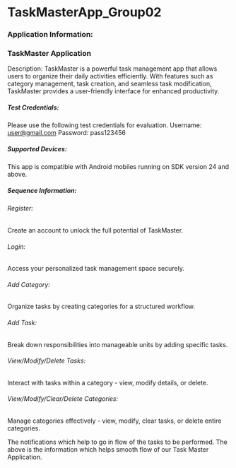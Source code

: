 # TaskMasterApp_Group02

### Application Information:

### TaskMaster Application

Description: TaskMaster is a powerful task management app that allows users to organize their daily activities efficiently. With features such as category management, task creation, and seamless task modification, TaskMaster provides a user-friendly interface for enhanced productivity.

##### Test Credentials: 
Please use the following test credentials for evaluation.
Username: user@gmail.com
Password: pass123456

##### Supported Devices:
This app is compatible with Android mobiles running on SDK version 24 and above.

##### Sequence Information:

###### Register:
Create an account to unlock the full potential of TaskMaster.

###### Login:
Access your personalized task management space securely.

###### Add Category:
Organize tasks by creating categories for a structured workflow.

###### Add Task:
Break down responsibilities into manageable units by adding specific tasks.

###### View/Modify/Delete Tasks:
Interact with tasks within a category - view, modify details, or delete.

###### View/Modify/Clear/Delete Categories:
Manage categories effectively - view, modify, clear tasks, or delete entire categories.

The notifications which help to go in flow of the tasks to be performed.
 The above is the information which helps smooth flow of our Task Master Application.
